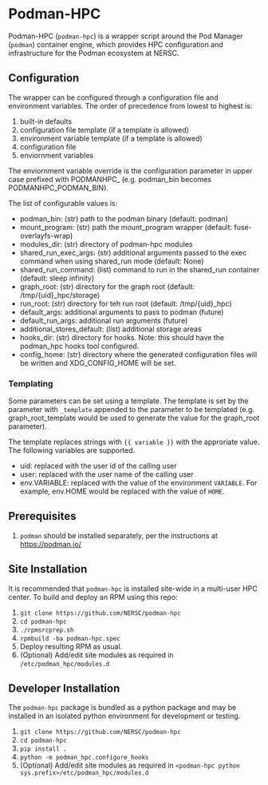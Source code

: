# Podman-HPC

Podman-HPC (`podman-hpc`) is a wrapper script around the Pod Manager (`podman`) container engine,
which provides HPC configuration and infrastructure for the Podman ecosystem at NERSC.

## Configuration

The wrapper can be configured through a configuration file and environment variables.
The order of precedence from lowest to highest is:

1. built-in defaults
1. configuration file template (if a template is allowed)
1. environment variable template (if a template is allowed)
1. configuration file
1. enviornment variables

The enviornment variable override is the configuration parameter in upper case prefixed
with PODMANHPC_ (e.g. podman_bin becomes PODMANHPC_PODMAN_BIN).

The list of configurable values is:
* podman_bin: (str) path to the podman binary (default: podman)
* mount_program: (str) path the mount_program wrapper (default: fuse-overlayfs-wrap)
* modules_dir: (str) directory of podman-hpc modules
* shared_run_exec_args: (str) additional arguments passed to the exec command when using shared_run mode (default: None)
* shared_run_command: (list) command to run in the shared_run container (default: sleep infinity)
* graph_root: (str) directory for the graph root (default: /tmp/{uid}_hpc/storage)
* run_root: (str) directory for teh run root (default: /tmp/{uid}_hpc)
* default_args: additional arguments to pass to podman (future)
* default_run_args: additional run arguments (future)
* additional_stores_default: (list) additional storage areas
* hooks_dir: (str) directory for hooks. Note: this should have the podman_hpc hooks tool configured.
* config_home: (str) directory where the generated configuration files will be written and XDG_CONFIG_HOME will be set.

### Templating

Some parameters can be set using a template.  The template is set by the parameter with `_template` appended to the parameter to
be templated (e.g. graph_root_template would be used to generate the value for the graph_root parameter).

The template replaces strings with `{{ variable }}` with the approriate value. The following variables are supported.
* uid: replaced with the user id of the calling user
* user: replaced with the user name of the calling user
* env.VARIABLE: replaced with the value of the environment `VARIABLE`.  For example, env.HOME would be replaced with the value of `HOME`.

## Prerequisites
1. `podman` should be installed separately, per the instructions at https://podman.io/

## Site Installation
It is recommended that `podman-hpc` is installed site-wide in a multi-user HPC center.
To build and deploy an RPM using this repo:
1. `git clone https://github.com/NERSC/podman-hpc`
1. `cd podman-hpc`
1. `./rpmsrcprep.sh`
1. `rpmbuild -ba podman-hpc.spec`
1. Deploy resulting RPM as usual.
1. (Optional) Add/edit site modules as required in `/etc/podman_hpc/modules.d`

## Developer Installation
The `podman-hpc` package is bundled as a python package and may be installed
in an isolated python environment for development or testing.

1. `git clone https://github.com/NERSC/podman-hpc`
1. `cd podman-hpc`
1. `pip install .`
1. `python -m podman_hpc.configure_hooks`
1. (Optional) Add/edit site modules as required in `<podman-hpc python sys.prefix>/etc/podman_hpc/modules.d`

